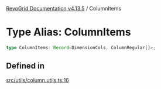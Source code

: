 [RevoGrid Documentation v4.13.5](README.md) / ColumnItems

# Type Alias: ColumnItems

```ts
type ColumnItems: Record<DimensionCols, ColumnRegular[]>;
```

## Defined in

[src/utils/column.utils.ts:16](https://github.com/revolist/revogrid/blob/f32590b4b251a55e7610f26e48cd67947bdd6441/src/utils/column.utils.ts#L16)
